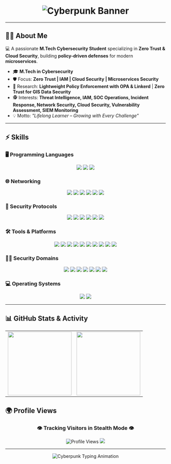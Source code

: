 <!-- 🌐 Cybersecurity Profile Header -->
<h1 align="center">
  <img src="https://capsule-render.vercel.app/api?type=waving&color=000000,0B3D02,00FF41&height=220&section=header&text=M.Tech%20Cybersecurity%20Student&fontSize=55&fontColor=ffffff&animation=fadeIn&fontAlignY=35" alt="Cyberpunk Banner">
</h1>

---

## 👨‍🚀 About Me  

💻 A passionate **M.Tech Cybersecurity Student** specializing in **Zero Trust & Cloud Security**, building **policy-driven defenses** for modern **microservices**.  

- 🎓 **M.Tech in Cybersecurity**  
- 🛡️ Focus: **Zero Trust | IAM | Cloud Security | Microservices Security**  
- 🔬 Research: **Lightweight Policy Enforcement with OPA & Linkerd** | **Zero Trust for GIS Data Security**  
- 🕵️ Interests: **Threat Intelligence, IAM, SOC Operations, Incident Response, Network Security, Cloud Security, Vulnerability Assessment, SIEM Monitoring**  
- 💡 Motto: *"Lifelong Learner – Growing with Every Challenge"*  

---

## ⚡ Skills  

### 🖥️ Programming Languages  
<p align="center">
  <img src="https://img.shields.io/badge/Python-39FF14?style=for-the-badge&logo=python&logoColor=black"/>
  <img src="https://img.shields.io/badge/SQL-39FF14?style=for-the-badge&logo=postgresql&logoColor=black"/>
  <img src="https://img.shields.io/badge/Bash-39FF14?style=for-the-badge&logo=gnu-bash&logoColor=black"/>
</p>

### 🌐 Networking  
<p align="center">
  <img src="https://img.shields.io/badge/TCP%2FIP-39FF14?style=for-the-badge&logo=cisco&logoColor=black"/>
  <img src="https://img.shields.io/badge/DNS-39FF14?style=for-the-badge&logo=cloudflare&logoColor=black"/>
  <img src="https://img.shields.io/badge/VPN-39FF14?style=for-the-badge&logo=protonvpn&logoColor=black"/>
  <img src="https://img.shields.io/badge/Firewalls-39FF14?style=for-the-badge&logo=palo-alto-networks&logoColor=black"/>
  <img src="https://img.shields.io/badge/Routing-39FF14?style=for-the-badge&logo=cisco&logoColor=black"/>
  <img src="https://img.shields.io/badge/Switching-39FF14?style=for-the-badge&logo=junipernetworks&logoColor=black"/>
</p>

### 🔑 Security Protocols  
<p align="center">
  <img src="https://img.shields.io/badge/SSL%2FTLS-39FF14?style=for-the-badge&logo=letsencrypt&logoColor=black"/>
  <img src="https://img.shields.io/badge/mTLS-39FF14?style=for-the-badge&logo=letsencrypt&logoColor=black"/>
  <img src="https://img.shields.io/badge/IPSec-39FF14?style=for-the-badge&logo=fortinet&logoColor=black"/>
  <img src="https://img.shields.io/badge/OAuth2-39FF14?style=for-the-badge&logo=oauth&logoColor=black"/>
  <img src="https://img.shields.io/badge/OpenID%20Connect-39FF14?style=for-the-badge&logo=openid&logoColor=black"/>
  <img src="https://img.shields.io/badge/SAML-39FF14?style=for-the-badge&logo=atlassian&logoColor=black"/>
</p>

### 🛠️ Tools & Platforms  
<p align="center">
  <img src="https://img.shields.io/badge/Burp%20Suite-39FF14?style=for-the-badge&logo=burp-suite&logoColor=black"/>
  <img src="https://img.shields.io/badge/Wireshark-39FF14?style=for-the-badge&logo=wireshark&logoColor=black"/>
  <img src="https://img.shields.io/badge/Metasploit-39FF14?style=for-the-badge&logo=metasploit&logoColor=black"/>
  <img src="https://img.shields.io/badge/Nessus-39FF14?style=for-the-badge&logo=tenable&logoColor=black"/>
  <img src="https://img.shields.io/badge/Splunk-39FF14?style=for-the-badge&logo=splunk&logoColor=black"/>
  <img src="https://img.shields.io/badge/Okta-39FF14?style=for-the-badge&logo=okta&logoColor=black"/>
  <img src="https://img.shields.io/badge/AWS-39FF14?style=for-the-badge&logo=amazonaws&logoColor=black"/>
  <img src="https://img.shields.io/badge/IBM%20Cloud-39FF14?style=for-the-badge&logo=ibmcloud&logoColor=black"/>
  <img src="https://img.shields.io/badge/Docker-39FF14?style=for-the-badge&logo=docker&logoColor=black"/>
  <img src="https://img.shields.io/badge/Kubernetes-39FF14?style=for-the-badge&logo=kubernetes&logoColor=black"/>
</p>

### 🏴‍☠️ Security Domains  
<p align="center">
  <img src="https://img.shields.io/badge/Network%20Security-39FF14?style=for-the-badge&logo=cisco&logoColor=black"/>
  <img src="https://img.shields.io/badge/Cloud%20Security-39FF14?style=for-the-badge&logo=googlecloud&logoColor=black"/>
  <img src="https://img.shields.io/badge/IAM-39FF14?style=for-the-badge&logo=auth0&logoColor=black"/>
  <img src="https://img.shields.io/badge/SOC%20Operations-39FF14?style=for-the-badge&logo=siemens&logoColor=black"/>
  <img src="https://img.shields.io/badge/Incident%20Response-39FF14?style=for-the-badge&logo=datadog&logoColor=black"/>
  <img src="https://img.shields.io/badge/Vulnerability%20Assessment-39FF14?style=for-the-badge&logo=qualys&logoColor=black"/>
  <img src="https://img.shields.io/badge/SIEM%20Monitoring-39FF14?style=for-the-badge&logo=splunk&logoColor=black"/>
</p>

### 💻 Operating Systems  
<p align="center">
  <img src="https://img.shields.io/badge/Windows-39FF14?style=for-the-badge&logo=windows&logoColor=black"/>
  <img src="https://img.shields.io/badge/Linux-39FF14?style=for-the-badge&logo=linux&logoColor=black"/>
</p>

---

## 📊 GitHub Stats & Activity  

<p align="center">
  <table>
    <tr>
      <td>
        <img src="https://github-readme-stats.vercel.app/api?username=Karthikeyan1202&show_icons=true&theme=dark&bg_color=000000,001100,002200&title_color=39FF14&icon_color=39FF14&text_color=9AFF9A" height="200"/>
      </td>
      <td>
        <img src="https://github-readme-streak-stats.herokuapp.com?user=Karthikeyan1202&theme=dark&hide_border=false&background=000000&stroke=39FF14&ring=00FF41&fire=39FF14&currStreakLabel=39FF14" height="200"/>
      </td>
    </tr>
  </table>
</p>

## 🌍 Profile Views  

<h3 align="center">👁️ Tracking Visitors in Stealth Mode 👁️</h3>  

<p align="center">
  <img src="https://komarev.com/ghpvc/?username=Karthikeyan1202&label=Visitors&color=39FF14&style=for-the-badge" alt="Profile Views"/>
  <img src="https://img.shields.io/badge/Status-Active%20%26%20Monitoring-00FF41?style=for-the-badge&logo=matrix&logoColor=black"/>
</p>

---

<p align="center">
  <img src="https://readme-typing-svg.herokuapp.com?font=Fira+Code&size=23&duration=4000&pause=800&color=39FF14&center=true&vCenter=true&width=850&lines=Initializing+Defense+Protocols...;Deploying+Zero+Trust+Policies...;Monitoring+SQLi+%2C+XSS+%2C+Command+Injection...;⚠️+Access+Denied+%7C+Unauthorized+Requests+Blocked...;Cybersecurity+is+not+an+option+%7C+it's+a+mission+%F0%9F%9A%80" alt="Cyberpunk Typing Animation">
</p>
